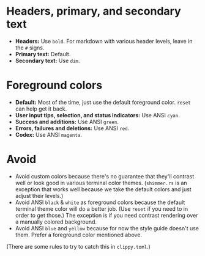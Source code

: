 # Headers, primary, and secondary text

- **Headers:** Use `bold`. For markdown with various header levels, leave in the `#` signs.
- **Primary text:** Default.
- **Secondary text:** Use `dim`.

# Foreground colors

- **Default:** Most of the time, just use the default foreground color. `reset` can help get it back.
- **User input tips, selection, and status indicators:** Use ANSI `cyan`.
- **Success and additions:** Use ANSI `green`.
- **Errors, failures and deletions:** Use ANSI `red`.
- **Codex:** Use ANSI `magenta`.

# Avoid

- Avoid custom colors because there's no guarantee that they'll contrast well or look good in various terminal color themes. (`shimmer.rs` is an exception that works well because we take the default colors and just adjust their levels.)
- Avoid ANSI `black` & `white` as foreground colors because the default terminal theme color will do a better job. (Use `reset` if you need to in order to get those.) The exception is if you need contrast rendering over a manually colored background.
- Avoid ANSI `blue` and `yellow` because for now the style guide doesn't use them. Prefer a foreground color mentioned above.

(There are some rules to try to catch this in `clippy.toml`.)
